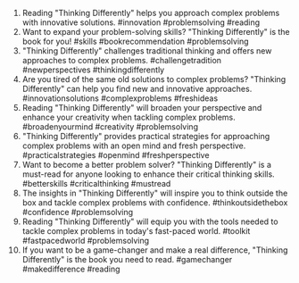 1. Reading "Thinking Differently" helps you approach complex problems with innovative solutions. #innovation #problemsolving #reading
2. Want to expand your problem-solving skills? "Thinking Differently" is the book for you! #skills #bookrecommendation #problemsolving
3. "Thinking Differently" challenges traditional thinking and offers new approaches to complex problems. #challengetradition #newperspectives #thinkingdifferently
4. Are you tired of the same old solutions to complex problems? "Thinking Differently" can help you find new and innovative approaches. #innovationsolutions #complexproblems #freshideas
5. Reading "Thinking Differently" will broaden your perspective and enhance your creativity when tackling complex problems. #broadenyourmind #creativity #problemsolving
6. "Thinking Differently" provides practical strategies for approaching complex problems with an open mind and fresh perspective. #practicalstrategies #openmind #freshperspective
7. Want to become a better problem solver? "Thinking Differently" is a must-read for anyone looking to enhance their critical thinking skills. #betterskills #criticalthinking #mustread
8. The insights in "Thinking Differently" will inspire you to think outside the box and tackle complex problems with confidence. #thinkoutsidethebox #confidence #problemsolving
9. Reading "Thinking Differently" will equip you with the tools needed to tackle complex problems in today's fast-paced world. #toolkit #fastpacedworld #problemsolving
10. If you want to be a game-changer and make a real difference, "Thinking Differently" is the book you need to read. #gamechanger #makedifference #reading
